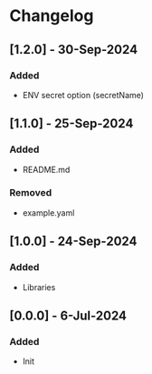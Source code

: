 # Changelog

## [1.2.0] - 30-Sep-2024
### Added
- ENV secret option (secretName)

## [1.1.0] - 25-Sep-2024
### Added
- README.md
### Removed
- example.yaml

## [1.0.0] - 24-Sep-2024
### Added
- Libraries

## [0.0.0] - 6-Jul-2024
### Added
- Init